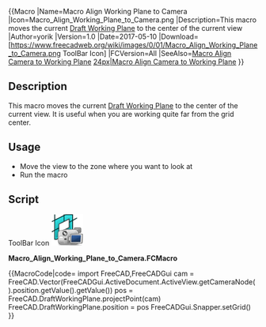   {{Macro
|Name=Macro Align Working Plane to Camera
|Icon=Macro_Align_Working_Plane_to_Camera.png
|Description=This macro moves the current [Draft Working Plane](Draft_SelectPlane.md) to the center of the current view
|Author=yorik
|Version=1.0
|Date=2017-05-10
|Download=[https://www.freecadweb.org/wiki/images/0/01/Macro_Align_Working_Plane_to_Camera.png ToolBar Icon]
|FCVersion=All
|SeeAlso=[Macro Align Camera to Working Plane](Macro_Align_Camera_to_Working_Plane.md) [24px|Macro Align Camera to Working Plane](File:Macro_Align_Camera_to_Working_Plane.png.md)
}}

## Description

This macro moves the current [Draft Working Plane](Draft_SelectPlane.md) to the center of the current view. It is useful when you are working quite far from the grid center.

## Usage

-   Move the view to the zone where you want to look at
-   Run the macro

## Script

 ToolBar Icon ![](images/Macro_Align_Working_Plane_to_Camera.png )

**Macro\_Align\_Working\_Plane\_to\_Camera.FCMacro**


{{MacroCode|code=
import FreeCAD,FreeCADGui
cam = FreeCAD.Vector(FreeCADGui.ActiveDocument.ActiveView.getCameraNode().position.getValue().getValue())
pos = FreeCAD.DraftWorkingPlane.projectPoint(cam)
FreeCAD.DraftWorkingPlane.position = pos
FreeCADGui.Snapper.setGrid()
}}




